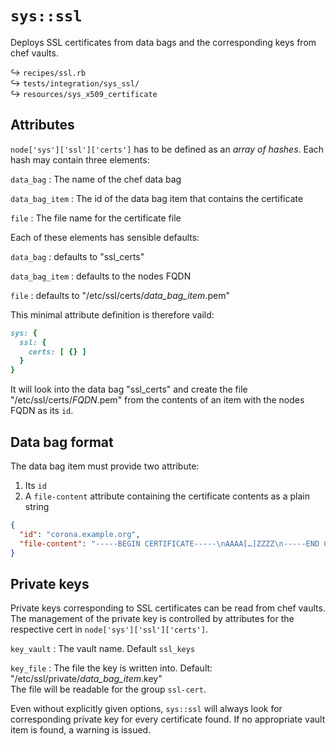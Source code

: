 # `sys::ssl`

Deploys SSL certificates from data bags
and the corresponding keys from chef vaults.

↪ `recipes/ssl.rb`  
↪ `tests/integration/sys_ssl/`  
↪ `resources/sys_x509_certificate`  

## Attributes

`node['sys']['ssl']['certs']` has to be defined as an *array of hashes*.
Each hash may contain three elements:

`data_bag`
: The name of the chef data bag

`data_bag_item`
: The id of the data bag item that contains the certificate

`file`
: The file name for the certificate file

Each of these elements has sensible defaults:

`data_bag`
: defaults to "ssl_certs"

`data_bag_item`
: defaults to the nodes FQDN

`file`
: defaults to "/etc/ssl/certs/*data_bag_item*.pem"

This minimal attribute definition is therefore vaild:

~~~ ruby
sys: {
  ssl: {
    certs: [ {} ]
  }
}
~~~

It will look into the data bag "ssl_certs" and create
the file "/etc/ssl/certs/*FQDN*.pem" from the contents
of an item with the nodes FQDN as its `id`.

## Data bag format

The data bag item must provide two attribute:

1. Its `id`
2. A `file-content` attribute containing the certificate contents as a plain string

~~~ json
{
  "id": "corona.example.org",
  "file-content": "-----BEGIN CERTIFICATE-----\nAAAA[…]ZZZZ\n-----END CERTIFICATE-----"
}
~~~

## Private keys

Private keys corresponding to SSL certificates can be read from chef vaults.
The management of the private key is controlled by attributes for the respective
cert in `node['sys']['ssl']['certs']`.

 `key_vault`
 : The vault name. Default  `ssl_keys`

`key_file`
: The file the key is written into. Default: "/etc/ssl/private/*data_bag_item*.key"  
  The file will be readable for the group `ssl-cert`.

Even without explicitly given options, `sys::ssl` will always look for
corresponding private key for every certificate found.
If no appropriate vault item is found, a warning is issued.
